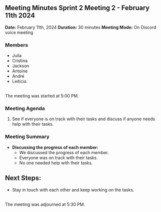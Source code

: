 ## Meeting Minutes Sprint 2 Meeting 2 - February 11th 2024

**Date:** February 11th, 2024
**Duration:** 30 minutes
**Meeting Mode:** On Discord voice meeting 

### Members
- Julia
- Cristina
- Jackson
- Antoine
- André
- Leiticia

<br>The meeting was started at 5:00 PM.

### Meeting Agenda

1. See if everyone is on track with their tasks and 
discuss if anyone needs help with their tasks.

### Meeting Summary

- **Discussing the progress of each member:**
  - We discussed the progress of each member.
  - Everyone was on track with their tasks.
  - No one needed help with their tasks.


## Next Steps:
- Stay in touch with each other and keep working on the tasks.

<br> The meeting was adjourned at 5:30 PM.

